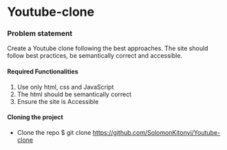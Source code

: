 # Youtube-clone
### Problem statement
Create a Youtube clone following the best approaches. The site should follow best practices, be semantically correct and accessible.

#### Required Functionalities
1. Use only html, css and JavaScript
2. The html should be semantically correct
3. Ensure the site is Accessible

#### Cloning the project
- Clone the repo
 $ git clone https://github.com/SolomonKitonyi/Youtube-clone
